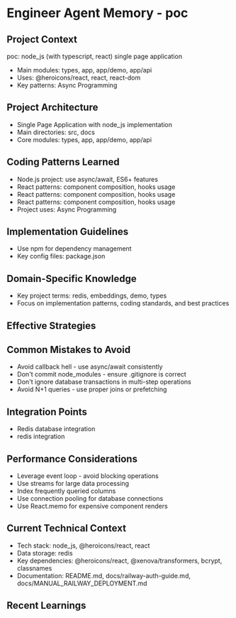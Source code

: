 # Engineer Agent Memory - poc

<!-- MEMORY LIMITS: 8KB max | 10 sections max | 15 items per section -->
<!-- Last Updated: 2025-08-11 19:06:33 | Auto-updated by: engineer -->

## Project Context
poc: node_js (with typescript, react) single page application
- Main modules: types, app, app/demo, app/api
- Uses: @heroicons/react, react, react-dom
- Key patterns: Async Programming

## Project Architecture
- Single Page Application with node_js implementation
- Main directories: src, docs
- Core modules: types, app, app/demo, app/api

## Coding Patterns Learned
- Node.js project: use async/await, ES6+ features
- React patterns: component composition, hooks usage
- React patterns: component composition, hooks usage
- React patterns: component composition, hooks usage
- Project uses: Async Programming

## Implementation Guidelines
- Use npm for dependency management
- Key config files: package.json

## Domain-Specific Knowledge
<!-- Agent-specific knowledge for poc domain -->
- Key project terms: redis, embeddings, demo, types
- Focus on implementation patterns, coding standards, and best practices

## Effective Strategies
<!-- Successful approaches discovered through experience -->

## Common Mistakes to Avoid
- Avoid callback hell - use async/await consistently
- Don't commit node_modules - ensure .gitignore is correct
- Don't ignore database transactions in multi-step operations
- Avoid N+1 queries - use proper joins or prefetching

## Integration Points
- Redis database integration
- redis integration

## Performance Considerations
- Leverage event loop - avoid blocking operations
- Use streams for large data processing
- Index frequently queried columns
- Use connection pooling for database connections
- Use React.memo for expensive component renders

## Current Technical Context
- Tech stack: node_js, @heroicons/react, react
- Data storage: redis
- Key dependencies: @heroicons/react, @xenova/transformers, bcrypt, classnames
- Documentation: README.md, docs/railway-auth-guide.md, docs/MANUAL_RAILWAY_DEPLOYMENT.md

## Recent Learnings
<!-- Most recent discoveries and insights -->
